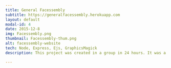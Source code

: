 ```yaml
---
title: General Facessembly
subtitle: https://generalfacessembly.herokuapp.com
layout: default
modal-id: 4
date: 2015-12-8
img: Facessembly.png
thumbnail: Facessembly-thum.png
alt: facessembly-website
tech: Node, Express, Ejs, GraphicsMagick
description: This project was created in a group in 24 hours. It was a simple idea of making a  placeholder application with the faces of the WDI16 cohort. Additionally, the user can select from five different effects to apply to his placeholder.

---
```

